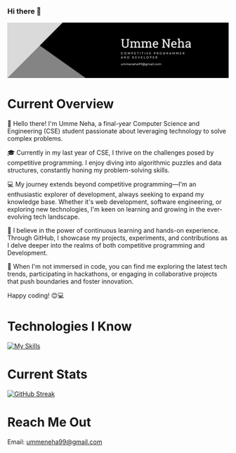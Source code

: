 ### Hi there 👋


![Banner](https://raw.githubusercontent.com/neharvard/neharvard/main/Black%20Modern%20Personal%20LinkedIn%20Banner.png)


# Current Overview


👋 Hello there! I'm Umme Neha, a final-year Computer Science and Engineering (CSE) student passionate about leveraging technology to solve complex problems.

🎓 Currently in my last year of CSE, I thrive on the challenges posed by competitive programming. I enjoy diving into algorithmic puzzles and data structures, constantly honing my problem-solving skills.

💻 My journey extends beyond competitive programming—I'm an enthusiastic explorer of development, always seeking to expand my knowledge base. Whether it's web development, software engineering, or exploring new technologies, I'm keen on learning and growing in the ever-evolving tech landscape.

🌟 I believe in the power of continuous learning and hands-on experience. Through GitHub, I showcase my projects, experiments, and contributions as I delve deeper into the realms of both competitive programming and Development.

🚀 When I'm not immersed in code, you can find me exploring the latest tech trends, participating in hackathons, or engaging in collaborative projects that push boundaries and foster innovation.


Happy coding! 😊💻


# Technologies I Know

[![My Skills](https://skillicons.dev/icons?i=js,html,css,c,cpp)](https://skillicons.dev)


# Current Stats
[![GitHub Streak](https://streak-stats.demolab.com/?user=DenverCoder1&theme=dark)](https://git.io/streak-stats)

# Reach Me Out

Email: ummeneha99@gmail.com 


